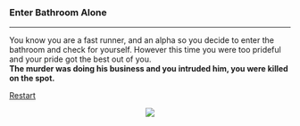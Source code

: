 ### Enter Bathroom Alone 
---  
You know you are a fast runner, and an alpha so you decide to enter the bathroom and check for yourself. However this time you were too prideful and your pride got the best out of you.  
**The murder was doing his business and you intruded him, you were killed on the spot.**

[Restart](../home.md)  
<p align="center">
  <img src="https://mbtskoudsalg.com/explore/rip-gravestone-png/#gal_post_3847_gravestone-clipart-png-6.png"/>
</p>